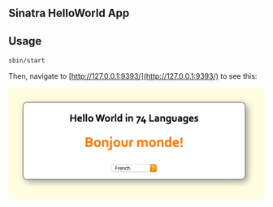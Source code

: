 ## Sinatra HelloWorld App

## Usage

```bash
sbin/start
```

Then, navigate to [http://127.0.0.1:9393/](http://127.0.0.1:9393/) to see this:

![screenshot](doc/hello-world.png)


